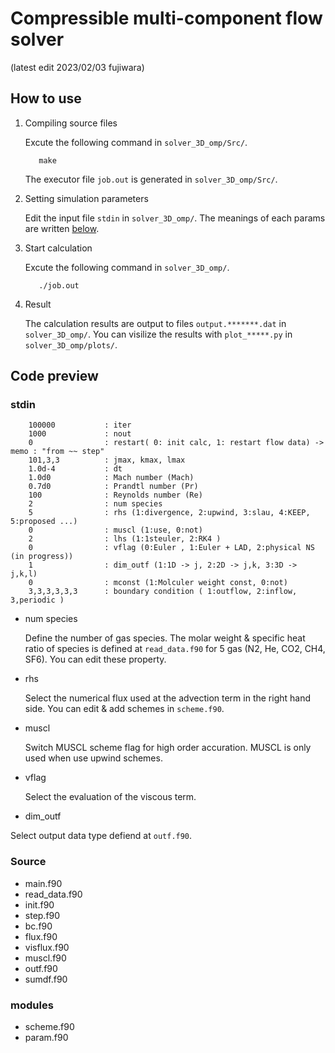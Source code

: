 # Compressible multi-component flow solver 
(latest edit 2023/02/03 fujiwara)

<!--(Comment out）-->
<!--(以下マークダウン記法の基本）
**Boldstyle**
## Titles
`inline`
*  : list
1. : decimal
<br/> : line break
___   : split line
-->

## How to use
1. Compiling source files

    Excute the following command in `solver_3D_omp/Src/`.
    ```html:sample
       make
    ```
    The executor file `job.out` is generated in `solver_3D_omp/Src/`.

2. Setting simulation parameters

    Edit the input file `stdin` in `solver_3D_omp/`.
    The meanings of each params are written [below](#stdin).

3. Start calculation

    Excute the following command in `solver_3D_omp/`.
    ```html:sample
       ./job.out
    ```
    
4. Result

    The calculation results are output to files `output.*******.dat` in `solver_3D_omp/`.
    You can visilize the results with `plot_*****.py` in `solver_3D_omp/plots/`.
    
## Code preview

### stdin
```html:sample
    100000           : iter  
    1000             : nout  
    0                : restart( 0: init calc, 1: restart flow data) -> memo : "from ~~ step" 
    101,3,3          : jmax, kmax, lmax 
    1.0d-4           : dt 
    1.0d0            : Mach number (Mach)   
    0.7d0            : Prandtl number (Pr)   
    100              : Reynolds number (Re) 
    2                : num species 
    5                : rhs (1:divergence, 2:upwind, 3:slau, 4:KEEP, 5:proposed ...) 
    0                : muscl (1:use, 0:not)
    2                : lhs (1:1steuler, 2:RK4 ) 
    0                : vflag (0:Euler , 1:Euler + LAD, 2:physical NS (in progress)) 
    1                : dim_outf (1:1D -> j, 2:2D -> j,k, 3:3D -> j,k,l)
    0                : mconst (1:Molculer weight const, 0:not)  
    3,3,3,3,3,3      : boundary condition ( 1:outflow, 2:inflow, 3,periodic )
```

- num species

    Define the number of gas species.
    The molar weight & specific heat ratio of species is defined at `read_data.f90` for 5 gas (N2, He, CO2, CH4, SF6).
    You can edit these property.
    
- rhs 

    Select the numerical flux used at the advection term in the right hand side.
    You can edit & add schemes in `scheme.f90`.
    
- muscl 

    Switch MUSCL scheme flag for high order accuration. 
    MUSCL is only used when use upwind schemes.
    
- vflag 

    Select the evaluation of the viscous term. 

- dim_outf 

Select output data type defiend at `outf.f90`. 

### Source
- main.f90
- read_data.f90
- init.f90
- step.f90
- bc.f90
- flux.f90
- visflux.f90
- muscl.f90
- outf.f90
- sumdf.f90

### modules
- scheme.f90
- param.f90
